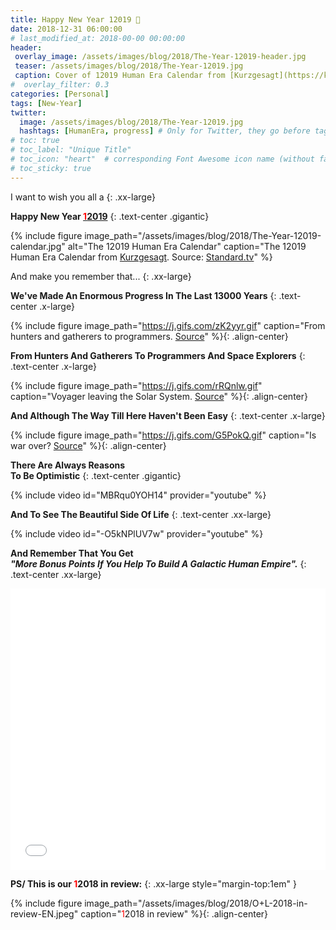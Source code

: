 ```yaml
---
title: Happy New Year 12019 🎊
date: 2018-12-31 06:00:00
# last_modified_at: 2018-00-00 00:00:00
header: 
 overlay_image: /assets/images/blog/2018/The-Year-12019-header.jpg
 teaser: /assets/images/blog/2018/The-Year-12019.jpg
 caption: Cover of 12019 Human Era Calendar from [Kurzgesagt](https://kurzgesagt.org/).
#  overlay_filter: 0.3
categories: [Personal]
tags: [New-Year]
twitter: 
  image: /assets/images/blog/2018/The-Year-12019.jpg
  hashtags: [HumanEra, progress] # Only for Twitter, they go before tags
# toc: true
# toc_label: "Unique Title"
# toc_icon: "heart"  # corresponding Font Awesome icon name (without fa prefix)
# toc_sticky: true
---
```


I want to wish you all a
{: .xx-large}

**Happy New Year [<span style="color: #ff0000;">1</span>2019](https://www.youtube.com/watch?v=czgOWmtGVGs)** 
{: .text-center .gigantic}

{% include figure image_path="/assets/images/blog/2018/The-Year-12019-calendar.jpg" alt="The 12019 Human Era Calendar" caption="The 12019 Human Era Calendar from [Kurzgesagt](https://kurzgesagt.org/). Source: [Standard.tv](https://standard.tv/)" %}

And make you remember that... 
{: .xx-large}

**We've Made An Enormous Progress In The Last 13000 Years**
{: .text-center .x-large}

{% include figure image_path="https://j.gifs.com/zK2yyr.gif" caption="From hunters and gatherers to programmers. [Source](https://www.youtube.com/watch?v=czgOWmtGVGs)" %}{: .align-center}

**From Hunters And Gatherers To Programmers And Space Explorers**
{: .text-center .x-large}

{% include figure image_path="https://j.gifs.com/rRQnlw.gif" caption="Voyager leaving the Solar System. [Source](https://www.youtube.com/watch?v=NN3ppVemVhQ)" %}{: .align-center}

**And Although The Way Till Here Haven't Been Easy**
{: .text-center .x-large}

{% include figure image_path="https://j.gifs.com/G5PokQ.gif" caption="Is war over? [Source](https://www.youtube.com/watch?v=NbuUW9i-mHs)" %}{: .align-center}

**There Are Always Reasons**   
**To Be Optimistic**
{: .text-center .gigantic}

{% include video id="MBRqu0YOH14" provider="youtube" %}

**And To See The Beautiful Side Of Life**
{: .text-center .xx-large}

{% include video id="-O5kNPlUV7w" provider="youtube" %}

**And Remember That You Get**   
***"More Bonus Points If You Help To Build A Galactic Human Empire".***
{: .text-center .xx-large}

<iframe src="//gifs.com/embed/bonus-points-W7gXZQ?muted=false" frameborder="0" scrolling="no" width="100%" height="450em" style="-webkit-backface-visibility: hidden;-webkit-transform: scale(1);"></iframe>

**PS/ This is our <span style="color: #ff0000;">1</span>2018 in review:**
{: .xx-large style="margin-top:1em" }

{% include figure image_path="/assets/images/blog/2018/O+L-2018-in-review-EN.jpeg" caption="<span style='color: #ff0000;'>1</span>2018 in review" %}{: .align-center}